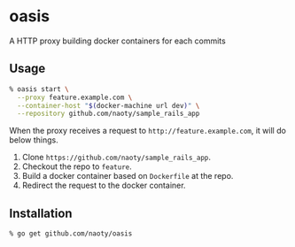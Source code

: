 # oasis

A HTTP proxy building docker containers for each commits

## Usage

```sh
% oasis start \
  --proxy feature.example.com \
  --container-host "$(docker-machine url dev)" \
  --repository github.com/naoty/sample_rails_app
```

When the proxy receives a request to `http://feature.example.com`, it will do below things.

1. Clone `https://github.com/naoty/sample_rails_app`.
2. Checkout the repo to `feature`.
3. Build a docker container based on `Dockerfile` at the repo.
4. Redirect the request to the docker container.

## Installation

```sh
% go get github.com/naoty/oasis
```
